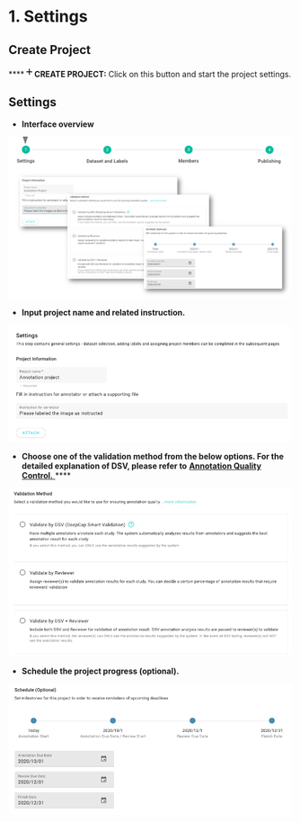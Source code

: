 # 1. Settings

## Create Project

\*\*\*\*![](<../../../.gitbook/assets/image (15).png>)**CREATE PROJECT:** Click on this button and start the project settings.

## Settings

* **Interface overview**

![](<../../../.gitbook/assets/image (86).png>)

* **Input project name and related instruction.**

![](<../../../.gitbook/assets/project-name (1) (1).png>)

* **Choose one of the validation method from the below options. For the detailed explanation of DSV, please refer to** [**Annotation Quality Control.** ](https://app.gitbook.com/s/-LRpbrznmSNshCiwmSTG-3251841457/working-flow/create-an-annotation-project/1.-settings/deepcap-smart-validation-dsv)\*\*\*\*

![](<../../../.gitbook/assets/Validation method.png>)

* **Schedule the project progress (optional).**

![](<../../../.gitbook/assets/project schedule.png>)
